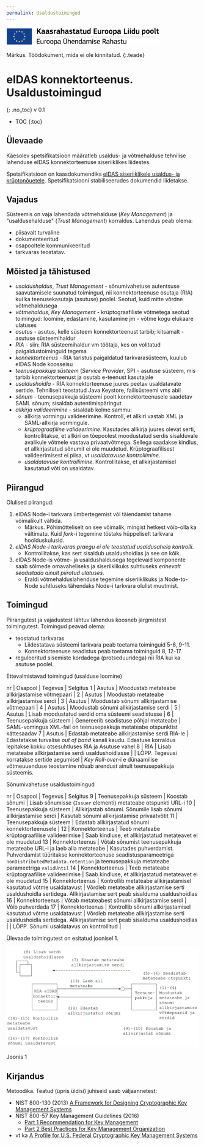 ```yaml
---
permalink: Usaldustoimingud
---
```


<img src='img/ee_cef_0.png' style='width:400px'>

Märkus. Töödokument, mida ei ole kinnitatud.
{:.teade}

# eIDAS konnektorteenus. Usaldustoimingud
{: .no_toc}
v 0.1

- TOC
{:toc}

## Ülevaade

Käesolev spetsifikatsioon määratleb usaldus- ja võtmehalduse tehnilise lahenduse eIDAS konnektorteenuse siseriiklikes liidestes.

Spetsifikatsioon on kaasdokumendiks [eIDAS siseriiklikele usaldus- ja krüptonõuetele](Profiil). Spetsifikatsiooni stabiliseerudes dokumendid liidetakse.

## Vajadus

Süsteemis on vaja lahendada võtmehalduse (_Key Management_) ja "usaldusehalduse" (_Trust Management_) korraldus. Lahendus peab olema:
- piisavalt turvaline
- dokumenteeritud
- osapooltele kommunikeeritud
- tarkvaras teostatav.

## Mõisted ja tähistused

- _usaldushaldus_, _Trust Management_ - sõnumivahetuse autentsuse saavutamisele suunatud toimingud, nii konnektorteenuse osutaja (RIA) kui ka teenusekasutaja (asutuse) poolel. Seotud, kuid mitte võrdne võtmehaldusega
- _võtmehaldus_, _Key Management_ - krüptograafiliste võtmetega seotud toimingud: loomine, edastamine, kasutamine jm - võtme kogu elukaare ulatuses
- _asutus_ - asutus, kelle süsteem konnektorteenust tarbib; kitsamalt - asutuse süsteemihaldur
- _RIA_ - siin: RIA süsteemihaldur vm töötaja, kes on volitatud paigaldustoiminguid tegema
- _konnektorteenus_ - RIA taristus paigaldatud tarkvarasüsteem, kuulub eIDAS Node koosseisu
- _teenusepakkuja süsteem_ (_Service Provider_, SP) - asutuse süsteem, mis tarbib konnektorteenust ja osutab e-teenust kasutajale
- _usaldushoidla_ - RIA konnektorteenuse juures peetav usaldatavate sertide. Tehniliselt teostatud Java Keystore, failisüsteemi vms abil
- _sõnum_ - teenusepakkuja süsteemi poolt konnektorteenusele saadetav SAML sõnum; sisaldab autentimispäringut 
- _allkirja valideerimine_ - sisaldab kolme sammu:
    - allkirja vormingu valideerimine. Kontroll, et allkiri vastab XML ja SAML-allkirja vormingule.
    - _krüptograafiline valideerimine_. Kasutades allkirja juures olevat serti, kontrollitakse, et allkiri on tõepoolest moodustatud serdis sisalduvale avalikule võtmele vastava privaatvõtmega. Sellega saadakse kindlus, et allkirjastatud sõnumit ei ole muudetud. Krüptograafilisest valideerimisest ei piisa, vt _usaldatavuse kontrollimine_.
    - _usaldatavuse kontrollimine_. Kontrollitakse, et allkirjastamisel kasutatud võti on usaldatav.

## Piirangud

Olulised piirangud:
1. eIDAS Node-i tarkvara ümbertegemist või täiendamist tahame võimalikult vältida.
    - Märkus. Põhimõtteliselt on see võimalik, mingist hetkest võib-olla ka vältimatu. Kuid _fork_-i tegemine tõstaks hüppeliselt tarkvara hoolduskulusid.
2. *eIDAS Node-i tarkvaras praegu ei ole teostatud usaldusahela kontrolli*.
    - Kontrollitakse, kas sert sisaldub usaldushoidlas ja see on kõik.
3. eIDAS Node-is võtme- ja usaldushaldusega tegelevaid komponente saab sõlmede omavaheliseks ja siseriiklikuks suhtluseks *erinevalt seadistada ainult piiratud ulatuses*.
    - Eraldi võtmehalduslahenduse tegemine siseriiklikuks ja Node-to-Node suhtluseks tähendaks Node-i tarkvara olulist muutmist.

## Toimingud

Piirangutest ja vajadustest lähtuv lahendus koosneb järgmistest toimingutest. Toimingud peavad olema:
- teostatud tarkvaras
    - Liidestatava süsteemi tarkvara peab toetama toiminguid 5-6, 9-11.
    - Konnektorteenuse seadistus peab toetama toiminguid 8, 12-17.
- reguleeritud sisemiste kordadega (protseduuridega) nii RIA kui ka asutuse poolel.

Ettevalmistavad toimingud (usalduse loomine)

nr | Osapool | Tegevus | Selgitus
1  | Asutus  | Moodustab metateabe allkirjastamise võtmepaari |
2  | Asutus  | Moodustab metateabe allkirjastamise serdi |
3  | Asutus  | Moodustab sõnumi allkirjastamise võtmepaari |
4  | Asutus  | Moodustab sõnumi allkirjastamise serdi |
5  | Asutus  | Lisab moodustatud serdid oma süsteemi seadistusse |
6  | Teenusepakkuja süsteem | Genereerib seadistuse põhjal metateabe | SAML-vomingus XML-fail on teenusepakkuja metateabe otspunktist kättesaadav 
7  | Asutus | Edastab metateabe allkirjastamise serdi RIA-le | Edastatakse turvalise _out of band_ kanali kaudu. Edastuse korraldus lepitakse kokku otsesuhtluses RIA ja Asutuse vahel
8  | RIA   | Lisab metateabe allkirjastamise serdi usaldushoidlasse
   |       | LÕPP. Tegevusi korratakse sertide aegumisel | _Key Roll-over_-i e dünaamilise võtmeuuenduse teostamine nõuab arendust ainult teenusepakkuja süsteemis. 

Sõnumivahetuse usaldustoimingud

nr | Osapool | Tegevus | Selgitus
9  | Teenusepakkuja süsteem | Koostab sõnumi | Lisab sõnumisse (`Issuer` elementi) metateabe otspunkti URL-i
10  | Teenusepakkuja süsteem | Allkirjastab sõnumi. Sõnumile lisab sõnumi allkirjastamise serdi  | Kasutab sõnumi allkirjastamise privaatvõtit
11 | Teenusepakkuja süsteem | Edastab allkirjastatud sõnumi konnektorteenusele |
12 | Konnektorteenus | Teeb metateabe krüptograafilise valideerimise | Saab kindluse, et allkirjastatud metateavet ei ole muudetud
13 | Konnektorteenus | Võtab sõnumist teenusepakkuja metateabe URL-i ja laeb alla  metateabe | Kasutades puhverdamist. Puhverdamist tüüritakse konnektorteenuse seadistusparameetriga `nonDistributedMetadata.retention` ja teenusepakkuja metateabe parameetriga `validUntil`
14 | Konnektorteenus | Teeb metateabe krüptograafilise valideerimise | Saab kindluse, et allkirjastatud metateavet ei ole muudetud
15 | Konnektorteenus | Kontrollib metateabe allkirjastamisel kasutatud võtme usaldatavust | Võrdleb metateabe allkirjastamise serti usaldushoidla sertidega. Allkirjastamise sert peab sisalduma usaldushoidlas
16 | Konnektorteenus | Võtab metateabest sõnumi allkirjastamise serdi | Võib puhverdada
17 | Konnektorteenus | Kontrollib sõnumi allkirjastamisel kasutatud võtme usaldatavust | Võrdleb metateabe allkirjastamise serti usaldushoidla sertidega. Allkirjastamise sert peab sisalduma usaldushoidlas
  | | LÕPP. Sõnumi usaldatavus on kontrollitud |

Ülevaade toimingutest on esitatud joonisel 1.

<img src='img/VOTMED-01.PNG' style='width:700px'>

Joonis 1

## Kirjandus

Metoodika. Teatud (üpris üldisi) juhiseid saab väljaannetest:
- NIST 800-130 (2013) [A Framework for Designing Cryptographic Key Management Systems](http://nvlpubs.nist.gov/nistpubs/SpecialPublications/NIST.SP.800-130.pdf)
- NIST 800-57 Key Management Guidelines (2016)
    - [Part 1 Recommendation for Key Management](http://nvlpubs.nist.gov/nistpubs/SpecialPublications/NIST.SP.800-57pt1r4.pdf)
    - [Part 2 Best Practices for Key Management Organization](https://csrc.nist.gov/publications/detail/sp/800-57-part-2/final)
- vt ka [A Profile for U.S. Federal Cryptographic Key Management Systems](http://nvlpubs.nist.gov/nistpubs/SpecialPublications/NIST.SP.800-152.pdf)
